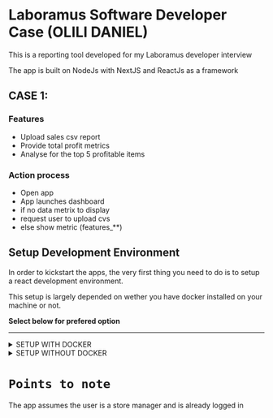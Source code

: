 # Laboramus Software Developer Case (OLILI DANIEL)

This is a reporting tool developed for my Laboramus developer interview

The app is built on NodeJs with NextJS and ReactJs as a framework

## CASE 1:

### Features
  - Upload sales csv report
  - Provide total profit metrics
  - Analyse for the top 5 profitable items

### Action process

  - Open app
  - App launches dashboard
  - if no data metrix to display
  - request user to upload cvs
  - else show metric (features_**)

## Setup Development Environment

In order to kickstart the apps, the very first thing you need to do is to setup a react development environment.

This setup is largely depended on wether you have docker installed on your machine or not.

**Select below for prefered option**

<hr />

<details>
  <summary>SETUP WITH DOCKER</summary>

  In the application`s root directory, run the command below to start the applications; (This might take some time depending on you internet speed and computer resources)

  ```
  docker-compose up
  ```

  The front-end will start on [http://localhost](http://localhost)
</details>


<details>
  <summary>SETUP WITHOUT DOCKER</summary>

  Following tools are needed to setup a react dev environment:

  - **Node JS**

    This will also come with an addtional package manager (NPM) in more recent versions. To download NodeJs, visit [NodeJs Website](http://nodejs.org/)

   Following tools are needed to setup a python environment:

  - **Python 3.^**

    This will also come with an addtional package manager (PIP) in more recent versions. To download Python, visit [Python Website](http://nodejs.org/)

  **Starting up the python backend**
  - In the root of the project is a folder named "**```server```**".
  - Open your teminal in the server directory and run the following comands in there order.

  ```
  python3 -m pip install -r requirements.txt

  python3 server.py
  ```

  **NB:** for WINDOWS OS

  ```
  pip install -r requirements.txt

  py server.py
  ```


  **Starting up the react front-end**
  - In the root of the project is a folder named "**```web```**".
  - Open your teminal in the web directory and run the following comands in there order.

  ```
  npm install

  npm run dev
  ```

  The front-end will start on [http://localhost:3000](http://localhost:3000)
</details>


# ```Points to note```

The app assumes the user is a store manager and is already logged in
